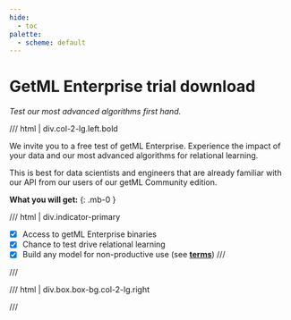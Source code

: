 ```yaml
---
hide:
  - toc
palette:
  - scheme: default
---
```


# **GetML Enterprise trial download**

*Test our most advanced algorithms first hand.*

/// html | div.col-2-lg.left.bold

We invite you to a free test of getML Enterprise. Experience the impact of your data and our most advanced algorithms for relational learning.

This is best for data scientists and engineers that are already familiar with our API from our users of our getML Community edition.

**What you will get:**
{: .mb-0 }

/// html | div.indicator-primary
- [x] Access to getML Enterprise binaries
- [x] Chance to test drive relational learning
- [x] Build any model for non-productive use (see [**terms**](trial/terms.md))
///

///


/// html | div.box.box-bg.col-2-lg.right

<script charset="utf-8" type="text/javascript" src="//js-eu1.hsforms.net/forms/embed/v2.js"></script>
<script>
  hbspt.forms.create({
    region: "eu1",
    portalId: "144938854",
    formId: "4a16eac8-a709-44dd-b1bc-48b6108af28a"
  });
</script>

///
